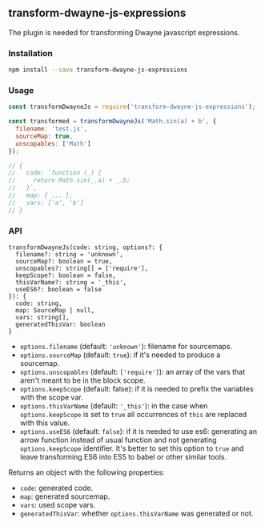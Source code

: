 ## transform-dwayne-js-expressions

The plugin is needed for transforming Dwayne javascript expressions.

### Installation

```bash
npm install --save transform-dwayne-js-expressions
```

### Usage

```js
const transformDwayneJs = require('transform-dwayne-js-expressions');

const transformed = transformDwayneJs('Math.sin(a) + b', {
  filename: 'test.js',
  sourceMap: true,
  unscopables: ['Math']
});

// {
//   code: `function (_) {
//     return Math.sin(_.a) + _.b;
//   }`,
//   map: { ... },
//   vars: ['a', 'b']
// }
```

### API

```
transformDwayneJs(code: string, options?: {
  filename?: string = 'unknown',
  sourceMap?: boolean = true,
  unscopables?: string[] = ['require'],
  keepScope?: boolean = false,
  thisVarName?: string = '_this',
  useES6?: boolean = false
}): {
  code: string,
  map: SourceMap | null,
  vars: string[],
  generatedThisVar: boolean
}
```

* `options.filename` (default: `'unknown'`): filename for sourcemaps.
* `options.sourceMap` (default: `true`): if it's needed to produce
a sourcemap.
* `options.unscopables` (default: `['require']`): an array of the
vars that aren't meant to be in the block scope.
* `options.keepScope` (default: false): if it is needed to prefix
the variables with the scope var.
* `options.thisVarName` (default: `'_this'`): in the case when
`options.keepScope` is set to `true` all occurrences of `this` are
replaced with this value.
* `options.useES6` (default: `false`): if it is needed to use es6:
generating an arrow function instead of usual function and not
generating `options.keepScope` identifier. It's better to set this
option to `true` and leave transforming ES6 into ES5 to babel or
other similar tools.

Returns an object with the following properties:

* `code`: generated code.
* `map`: generated sourcemap.
* `vars`: used scope vars.
* `generatedThisVar`: whether `options.thisVarName` was generated or not.
